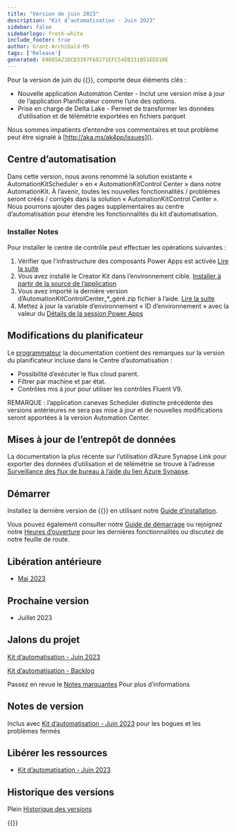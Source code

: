 ```yaml
---
title: "Version de juin 2023"
description: "Kit d’automatisation - Juin 2023"
sidebar: false
sidebarlogo: fresh-white
include_footer: true
author: Grant-Archibald-MS
tags: ['Release']
generated: 69885A21DCD3397F68271EFC54EB331851EED10E
---
```


Pour la version de juin du {{<product-name>}}, comporte deux éléments clés :

- Nouvelle application Automation Center - Inclut une version mise à jour de l’application Planificateur comme l’une des options.
- Prise en charge de Delta Lake - Permet de transformer les données d’utilisation et de télémétrie exportées en fichiers parquet

Nous sommes impatients d’entendre vos commentaires et tout problème peut être signalé à [http://aka.ms/ak4pp/issues]().

## Centre d’automatisation

Dans cette version, nous avons renommé la solution existante « AutomationKitScheduler » en « AutomationKitControl Center » dans notre AutomationKit. À l’avenir, toutes les nouvelles fonctionnalités / problèmes seront créés / corrigés dans la solution « AutomationKitControl Center ». Nous pourrons ajouter des pages supplémentaires au centre d’automatisation pour étendre les fonctionnalités du kit d’automatisation.

### Installer Notes

Pour installer le centre de contrôle peut effectuer les opérations suivantes :

1. Vérifier que l’infrastructure des composants Power Apps est activée <a href="https://learn.microsoft.com/power-apps/developer/component-framework/component-framework-for-canvas-apps#enable-the-power-apps-component-framework-feature" target="_blank">Lire la suite</a>
2. Vous avez installé le Creator Kit dans l’environnement cible. <a href="https://appsource.microsoft.com/product/dynamics-365/microsoftpowercatarch.creatorkit1" target="_blank">Installer à partir de la source de l’application</a>
3. Vous avez importé la dernière version d’AutomationKitControlCenter_*_géré.zip fichier à l’aide. <a href='https://learn.microsoft.com/power-apps/maker/data-platform/import-update-export-solutions' target="_blank">Lire la suite</a>
4. Mettez à jour la variable d’environnement « ID d’environnement » avec la valeur du [Détails de la session Power Apps](https://learn.microsoft.com/power-apps/maker/canvas-apps/get-sessionid)

## Modifications du planificateur

Le [programmateur](/fr/features/scheduler) la documentation contient des remarques sur la version du planificateur incluse dans le Centre d’automatisation :

- Possibilité d’exécuter le flux cloud parent.
- Filtrer par machine et par état.
- Contrôles mis à jour pour utiliser les contrôles Fluent V9.

REMARQUE : l’application canevas Scheduler distincte précédente des versions antérieures ne sera pas mise à jour et de nouvelles modifications seront apportées à la version Automation Center.

## Mises à jour de l’entrepôt de données

La documentation la plus récente sur l’utilisation d’Azure Synapse Link pour exporter des données d’utilisation et de télémétrie se trouve à l’adresse [Surveillance des flux de bureau à l’aide du lien Azure Synapse](https://github.com/microsoft/powercat-automation-kit/tree/main/AutomationKit_Flow_BYODL).

## Démarrer

Installez la dernière version de {{<product-name>}} en utilisant notre [Guide d’installation](/fr/get-started/install).

Vous pouvez également consulter notre [Guide de démarrage](/fr/get-started) ou rejoignez notre [Heures d’ouverture](/fr/office-hours) pour les dernières fonctionnalités ou discutez de notre feuille de route.

## Libération antérieure

- [Mai 2023](/fr/releases/may-2023)

## Prochaine version

- Juillet 2023

## Jalons du projet

[Kit d’automatisation - Juin 2023](https://github.com/orgs/microsoft/projects/486/views/13)

[Kit d’automatisation - Backlog](https://github.com/orgs/microsoft/projects/486/views/1)

Passez en revue le [Notes marquantes](/fr/releases/milestones) Pour plus d’informations

## Notes de version

Inclus avec [Kit d’automatisation - Juin 2023](https://github.com/microsoft/powercat-automation-kit/releases/tag/AutomationKit-June2023) pour les bogues et les problèmes fermés

## Libérer les ressources

- [Kit d’automatisation - Juin 2023](https://github.com/microsoft/powercat-automation-kit/releases/tag/AutomationKit-June2023)

## Historique des versions

Plein [Historique des versions](/fr/releases)

{{<questions name="/content/fr/releases/june-2023.json" completed="Merci de nous avoir fait part de vos commentaires" showNavigationButtons="false" locale="fr">}}
